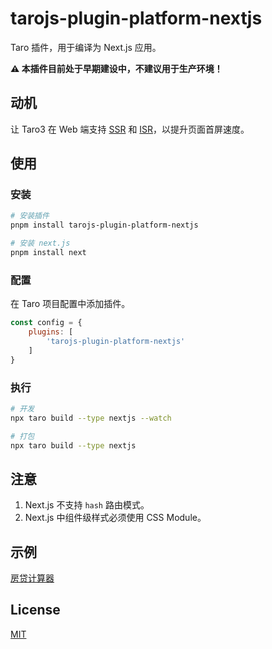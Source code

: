 # tarojs-plugin-platform-nextjs

Taro 插件，用于编译为 Next.js 应用。

<strong>⚠️ 本插件目前处于早期建设中，不建议用于生产环境！</strong>

## 动机

让 Taro3 在 Web 端支持 [SSR](https://nextjs.org/docs/basic-features/data-fetching/get-server-side-props) 和 [ISR](https://nextjs.org/docs/basic-features/data-fetching/incremental-static-regeneration)，以提升页面首屏速度。

## 使用

### 安装

```bash
# 安装插件
pnpm install tarojs-plugin-platform-nextjs

# 安装 next.js
pnpm install next
```

### 配置

在 Taro 项目配置中添加插件。

```javascript
const config = {
    plugins: [
        'tarojs-plugin-platform-nextjs'
    ]
}
```

### 执行

```bash
# 开发
npx taro build --type nextjs --watch

# 打包
npx taro build --type nextjs
```

## 注意

1. Next.js 不支持 `hash` 路由模式。
2. Next.js 中组件级样式必须使用 CSS Module。

## 示例

[房贷计算器](https://github.com/SyMind/Taro-Mortgage-Calculator)

## License

[MIT](https://github.com/SyMind/tarojs-plugin-platform-nextjs/blob/main/LICENSE)
